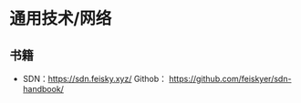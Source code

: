 # 通用技术/网络


## 书籍
- SDN：https://sdn.feisky.xyz/  Githob： https://github.com/feiskyer/sdn-handbook/
  
